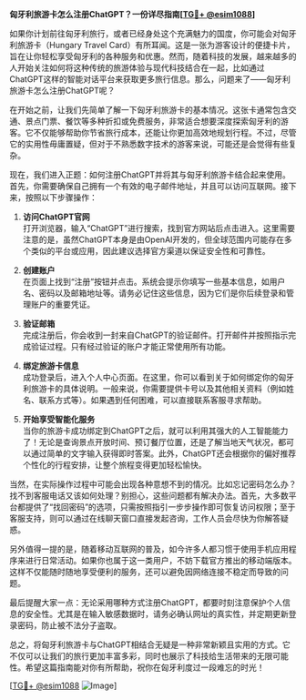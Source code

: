 **匈牙利旅游卡怎么注册ChatGPT？一份详尽指南[[TG💪+ @esim1088](https://t.me/s/esim1088)]**

如果你计划前往匈牙利旅行，或者已经身处这个充满魅力的国度，你可能会对匈牙利旅游卡（Hungary Travel Card）有所耳闻。这是一张为游客设计的便捷卡片，旨在让你轻松享受匈牙利的各种服务和优惠。然而，随着科技的发展，越来越多的人开始关注如何将这种传统的旅游体验与现代科技结合在一起，比如通过ChatGPT这样的智能对话平台来获取更多旅行信息。那么，问题来了——匈牙利旅游卡怎么注册ChatGPT呢？

在开始之前，让我们先简单了解一下匈牙利旅游卡的基本情况。这张卡通常包含交通、景点门票、餐饮等多种折扣或免费服务，非常适合想要深度探索匈牙利的游客。它不仅能够帮助你节省旅行成本，还能让你更加高效地规划行程。不过，尽管它的实用性毋庸置疑，但对于不熟悉数字技术的游客来说，可能还是会觉得有些复杂。

现在，我们进入正题：如何注册ChatGPT并将其与匈牙利旅游卡结合起来使用。首先，你需要确保自己拥有一个有效的电子邮件地址，并且可以访问互联网。接下来，按照以下步骤操作：

1. **访问ChatGPT官网**  
   打开浏览器，输入“ChatGPT”进行搜索，找到官方网站后点击进入。这里需要注意的是，虽然ChatGPT本身是由OpenAI开发的，但全球范围内可能存在多个类似的平台或应用，因此建议选择官方渠道以保证安全性和可靠性。

2. **创建账户**  
   在页面上找到“注册”按钮并点击。系统会提示你填写一些基本信息，如用户名、密码以及邮箱地址等。请务必记住这些信息，因为它们是你后续登录和管理账户的重要凭证。

3. **验证邮箱**  
   完成注册后，你会收到一封来自ChatGPT的验证邮件。打开邮件并按照指示完成验证过程。只有经过验证的账户才能正常使用所有功能。

4. **绑定旅游卡信息**  
   成功登录后，进入个人中心页面。在这里，你可以看到关于如何绑定你的匈牙利旅游卡的具体说明。一般来说，你需要提供卡号以及其他相关资料（例如姓名、联系方式等）。如果遇到任何困难，可以直接联系客服寻求帮助。

5. **开始享受智能化服务**  
   当你的旅游卡成功绑定到ChatGPT之后，就可以利用其强大的人工智能能力了！无论是查询景点开放时间、预订餐厅位置，还是了解当地天气状况，都可以通过简单的文字输入获得即时答案。此外，ChatGPT还会根据你的偏好推荐个性化的行程安排，让整个旅程变得更加轻松愉快。

当然，在实际操作过程中可能会出现各种意想不到的情况。比如忘记密码怎么办？找不到客服电话又该如何处理？别担心，这些问题都有解决办法。首先，大多数平台都提供了“找回密码”的选项，只需按照指引一步步操作即可恢复访问权限；至于客服支持，则可以通过在线聊天窗口直接发起咨询，工作人员会尽快为你解答疑惑。

另外值得一提的是，随着移动互联网的普及，如今许多人都习惯于使用手机应用程序来进行日常活动。如果你也属于这一类用户，不妨下载官方推出的移动端版本。这样不仅能随时随地享受便利的服务，还可以避免因网络连接不稳定而导致的问题。

最后提醒大家一点：无论采用哪种方式注册ChatGPT，都要时刻注意保护个人信息的安全性。尤其是在输入敏感数据时，请务必确认网址的真实性，并定期更新登录密码，防止被不法分子盗取。

总之，将匈牙利旅游卡与ChatGPT相结合无疑是一种非常新颖且实用的方式。它不仅可以让我们的旅行更加丰富多彩，同时也展示了科技给生活带来的无限可能性。希望这篇指南能对你有所帮助，祝你在匈牙利度过一段难忘的时光！

[[TG💪+ @esim1088](https://t.me/s/esim1088) ![Image](https://i.postimg.cc/4NQfJmqS/Snipaste-2025-05-13-00-14-12.png)]